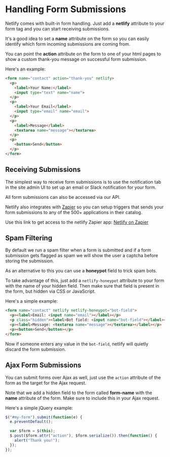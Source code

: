# Handling Form Submissions

Netlify comes with built-in form handling. Just add a **netlify** attribute to your form tag and you can start receiving submissions.

It's a good idea to set a **name** attribute on the form so you can easily identify which form incoming submissions are coming from.

You can point the **action** attribute on the form to one of your html pages to show a custom thank-you message on successful form submission.

Here's an example:

``` html
<form name="contact" action="thank-you" netlify>
  <p>
    <label>Your Name:</label>
    <input type="text" name="name">
  </p>
  <p>
    <label>Your Email</label>
    <input type="email" name="email">
  </p>
  <p>
    <label>Message</label>
    <textarea name="message"></textarea>
  </p>
  <p>
    <button>Send</button>
  </p>
</form>
```

## Receiving Submissions

The simplest way to receive form submissions is to use the notification tab in the site admin UI to set up an email or Slack notification for your form.

All form submissions can also be accessed via our API.

Netlify also integrates with [Zapier](https://zapier.com/app/dashboard) so you can
setup triggers that sends your form submissions to any of the 500+ applications in
their catalog.

Use this link to get access to the netlify Zapier app:
[Netlify on Zapier](https://zapier.com/developer/invite/27442/6c1b6a3bbcf86c07c0a0f7dfe2d0327c/?utm_source=Netlify+and+BitBalloon&utm_campaign=7897bcd976-Netlify_Newsletter_8_Zapier&utm_medium=email&utm_term=0_200b533eb5-7897bcd976-)

## Spam Filtering

By default we run a spam filter when a form is submitted and if a form submission gets flagged as spam we will show the user a captcha before storing the submission.

As an alternative to this you can use a **honeypot** field to trick spam bots.

To take advantage of this, just add a `netlify-honeypot` attribute to your form with the name of your hidden field. Then make sure that field is present in the form, but hidden via CSS or JavaScript.


Here's a simple example:

``` html
<form name="contact" netlify netlify-honeypot="bot-field">
  <p><label>Email: <input name="email"></label></p>
  <p class="hidden"><label>Bot field: <input name="bot-field"></label></p>
  <p><label>Message: <textarea name="message"></textarea></label></p>
  <p><button>Send</button></p>
</form>
```

Now if someone enters any value in the `bot-field`, netlify will quietly discard the form submission.

## Ajax Form Submissions

You can submit forms over Ajax as well, just use the `action` attribute of the form as the target for the Ajax request.

Note that we add a hidden field to the form called **form-name** with the **name** attribute of the form. Make sure to include this in your Ajax request.

Here's a simple jQuery example:

``` js
$("#my-form").submit(function(e) {
  e.preventDefault();

  var $form = $(this);
  $.post($form.attr("action"), $form.serialize()).then(function() {
    alert("Thank you!");
  });
});
```
